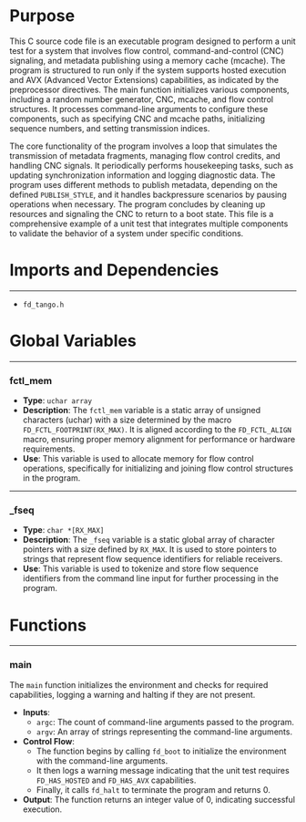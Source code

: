 # Purpose
This C source code file is an executable program designed to perform a unit test for a system that involves flow control, command-and-control (CNC) signaling, and metadata publishing using a memory cache (mcache). The program is structured to run only if the system supports hosted execution and AVX (Advanced Vector Extensions) capabilities, as indicated by the preprocessor directives. The main function initializes various components, including a random number generator, CNC, mcache, and flow control structures. It processes command-line arguments to configure these components, such as specifying CNC and mcache paths, initializing sequence numbers, and setting transmission indices.

The core functionality of the program involves a loop that simulates the transmission of metadata fragments, managing flow control credits, and handling CNC signals. It periodically performs housekeeping tasks, such as updating synchronization information and logging diagnostic data. The program uses different methods to publish metadata, depending on the defined `PUBLISH_STYLE`, and it handles backpressure scenarios by pausing operations when necessary. The program concludes by cleaning up resources and signaling the CNC to return to a boot state. This file is a comprehensive example of a unit test that integrates multiple components to validate the behavior of a system under specific conditions.
# Imports and Dependencies

---
- `fd_tango.h`


# Global Variables

---
### fctl\_mem
- **Type**: `uchar array`
- **Description**: The `fctl_mem` variable is a static array of unsigned characters (uchar) with a size determined by the macro `FD_FCTL_FOOTPRINT(RX_MAX)`. It is aligned according to the `FD_FCTL_ALIGN` macro, ensuring proper memory alignment for performance or hardware requirements.
- **Use**: This variable is used to allocate memory for flow control operations, specifically for initializing and joining flow control structures in the program.


---
### \_fseq
- **Type**: `char *[RX_MAX]`
- **Description**: The `_fseq` variable is a static global array of character pointers with a size defined by `RX_MAX`. It is used to store pointers to strings that represent flow sequence identifiers for reliable receivers.
- **Use**: This variable is used to tokenize and store flow sequence identifiers from the command line input for further processing in the program.


# Functions

---
### main<!-- {{#callable:main}} -->
The `main` function initializes the environment and checks for required capabilities, logging a warning and halting if they are not present.
- **Inputs**:
    - `argc`: The count of command-line arguments passed to the program.
    - `argv`: An array of strings representing the command-line arguments.
- **Control Flow**:
    - The function begins by calling `fd_boot` to initialize the environment with the command-line arguments.
    - It then logs a warning message indicating that the unit test requires `FD_HAS_HOSTED` and `FD_HAS_AVX` capabilities.
    - Finally, it calls `fd_halt` to terminate the program and returns 0.
- **Output**: The function returns an integer value of 0, indicating successful execution.


